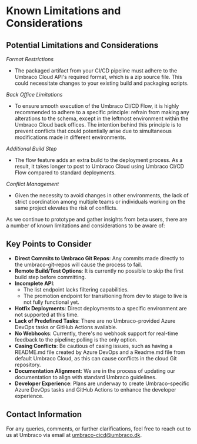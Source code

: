 # Known Limitations and Considerations

## Potential Limitations and Considerations

_Format Restrictions_
- The packaged artifact from your CI/CD pipeline must adhere to the Umbraco Cloud API's required format, which is a zip source file. This could necessitate changes to your existing build and packaging scripts.

_Back Office Limitations_
- To ensure smooth execution of the Umbraco CI/CD Flow, it is highly recommended to adhere to a specific principle: refrain from making any alterations to the schema, except in the leftmost environment within the Umbraco Cloud back offices. The intention behind this principle is to prevent conflicts that could potentially arise due to simultaneous modifications made in different environments.

_Additional Build Step_
- The flow feature adds an extra build to the deployment process. As a result, it takes longer to post to Umbraco Cloud using Umbraco CI/CD Flow compared to standard deployments.

_Conflict Management_
- Given the necessity to avoid changes in other environments, the lack of strict coordination among multiple teams or individuals working on the same project elevates the risk of conflicts.

As we continue to prototype and gather insights from beta users, there are a number of known limitations and considerations to be aware of:

## Key Points to Consider

* **Direct Commits to Umbraco Git Repos**: Any commits made directly to the umbraco-git-repos will cause the process to fail.
* **Remote Build/Test Options**: It is currently no possible to skip the first build step before committing.
* **Incomplete API**: 
  * The list endpoint lacks filtering capabilities.
  * The promotion endpoint for transitioning from dev to stage to live is not fully functional yet.
* **Hotfix Deployments**: Direct deployments to a specific environment are not supported at this time.
* **Lack of Predefined Tasks**: There are no Umbraco-provided Azure DevOps tasks or GitHub Actions available.
* **No Webhooks**: Currently, there's no webhook support for real-time feedback to the pipeline; polling is the only option.
* **Casing Conflicts**: Be cautious of casing issues, such as having a README.md file created by Azure DevOps and a Readme.md file from default Umbraco Cloud, as this can cause conflicts in the cloud Git repository.
* **Documentation Alignment**: We are in the process of updating our documentation to align with standard Umbraco guidelines.
* **Developer Experience**: Plans are underway to create Umbraco-specific Azure DevOps tasks and GitHub Actions to enhance the developer experience.

## Contact Information

For any queries, comments, or further clarifications, feel free to reach out to us at Umbraco via email at <umbraco-cicd@umbraco.dk>.
